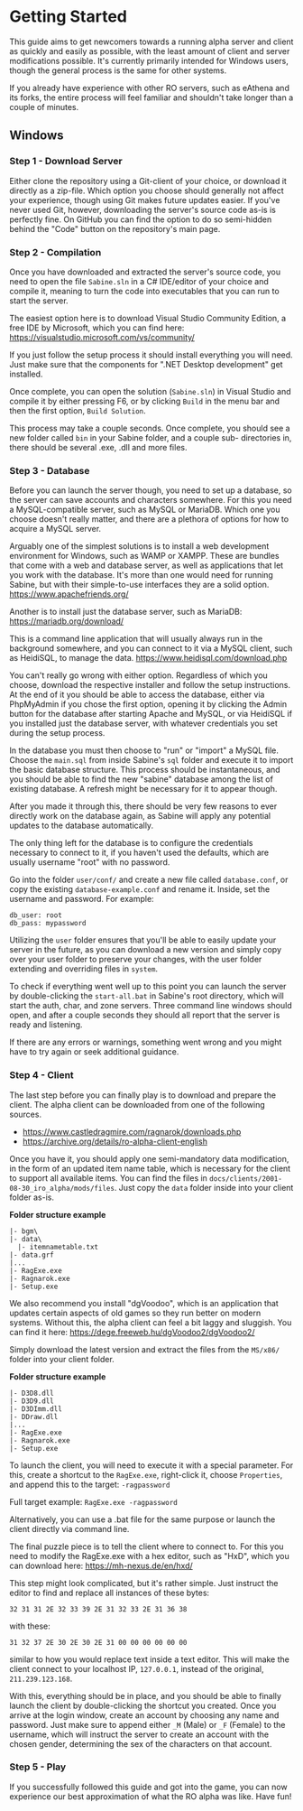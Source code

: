 Getting Started
=============================================================================

This guide aims to get newcomers towards a running alpha server and
client as quickly and easily as possible, with the least amount of
client and server modifications possible. It's currently primarily
intended for Windows users, though the general process is the same
for other systems.

If you already have experience with other RO servers, such as eAthena
and its forks, the entire process will feel familiar and shouldn't take
longer than a couple of minutes.

Windows
-----------------------------------------------------------------------------

### Step 1 - Download Server

Either clone the repository using a Git-client of your choice, or download
it directly as a zip-file. Which option you choose should generally not
affect your experience, though using Git makes future updates easier.
If you've never used Git, however, downloading the server's source
code as-is is perfectly fine. On GitHub you can find the option to
do so semi-hidden behind the "Code" button on the repository's main
page.

### Step 2 - Compilation

Once you have downloaded and extracted the server's source code,
you need to open the file `Sabine.sln` in a C# IDE/editor of your
choice and compile it, meaning to turn the code into executables
that you can run to start the server.

The easiest option here is to download Visual Studio Community Edition,
a free IDE by Microsoft, which you can find here:
https://visualstudio.microsoft.com/vs/community/

If you just follow the setup process it should install everything
you will need. Just make sure that the components for ".NET Desktop
development" get installed.

Once complete, you can open the solution (`Sabine.sln`) in Visual
Studio and compile it by either pressing F6, or by clicking `Build`
in the menu bar and then the first option, `Build Solution`.

This process may take a couple seconds. Once complete, you should see
a new folder called `bin` in your Sabine folder, and a couple sub-
directories in, there should be several .exe, .dll and more files.

### Step 3 - Database

Before you can launch the server though, you need to set up a database,
so the server can save accounts and characters somewhere. For this you
need a MySQL-compatible server, such as MySQL or MariaDB. Which one
you choose doesn't really matter, and there are a plethora of options
for how to acquire a MySQL server.

Arguably one of the simplest solutions is to install a web development
environment for Windows, such as WAMP or XAMPP. These are bundles
that come with a web and database server, as well as applications
that let you work with the database. It's more than one would need
for running Sabine, but with their simple-to-use interfaces they
are a solid option.
https://www.apachefriends.org/

Another is to install just the database server, such as MariaDB:
https://mariadb.org/download/

This is a command line application that will usually always run
in the background somewhere, and you can connect to it via a MySQL
client, such as HeidiSQL, to manage the data.
https://www.heidisql.com/download.php

You can't really go wrong with either option. Regardless of which
you choose, download the respective installer and follow the setup
instructions. At the end of it you should be able to access the
database, either via PhpMyAdmin if you chose the first option,
opening it by clicking the Admin button for the database after
starting Apache and MySQL, or via HeidiSQL if you installed just
the database server, with whatever credentials you set during the
setup process.

In the database you must then choose to "run" or "import" a MySQL
file. Choose the `main.sql` from inside Sabine's `sql` folder and
execute it to import the basic database structure. This process
should be instantaneous, and you should be able to find the new
"sabine" database among the list of existing database. A refresh
might be necessary for it to appear though.

After you made it through this, there should be very few reasons
to ever directly work on the database again, as Sabine will apply
any potential updates to the database automatically.

The only thing left for the database is to configure the credentials
necessary to connect to it, if you haven't used the defaults, which
are usually username "root" with no password.

Go into the folder `user/conf/` and create a new file called
`database.conf`, or copy the existing `database-example.conf`
and rename it. Inside, set the username and password. For
example:
```text
db_user: root
db_pass: mypassword
```

Utilizing the `user` folder ensures that you'll be able to easily
update your server in the future, as you can download a new version
and simply copy over your user folder to preserve your changes,
with the user folder extending and overriding files in `system`.

To check if everything went well up to this point you can launch
the server by double-clicking the `start-all.bat` in Sabine's root
directory, which will start the auth, char, and zone servers. Three
command line windows should open, and after a couple seconds they
should all report that the server is ready and listening.

If there are any errors or warnings, something went wrong and you
might have to try again or seek additional guidance.

### Step 4 - Client

The last step before you can finally play is to download and prepare
the client. The alpha client can be downloaded from one of the following
sources.

- https://www.castledragmire.com/ragnarok/downloads.php
- https://archive.org/details/ro-alpha-client-english

Once you have it, you should apply one semi-mandatory data modification,
in the form of an updated item name table, which is necessary for the
client to support all available items. You can find the files in
`docs/clients/2001-08-30_iro_alpha/mods/files`. Just copy the `data`
folder inside into your client folder as-is.

**Folder structure example**
```
|- bgm\
|- data\
  |- itemnametable.txt
|- data.grf
|...
|- RagExe.exe
|- Ragnarok.exe
|- Setup.exe
```

We also recommend you install "dgVoodoo", which is an application that
updates certain aspects of old games so they run better on modern systems.
Without this, the alpha client can feel a bit laggy and sluggish. You can
find it here: https://dege.freeweb.hu/dgVoodoo2/dgVoodoo2/

Simply download the latest version and extract the files from the
`MS/x86/` folder into your client folder.

**Folder structure example**
```
|- D3D8.dll
|- D3D9.dll
|- D3DImm.dll
|- DDraw.dll
|...
|- RagExe.exe
|- Ragnarok.exe
|- Setup.exe
```

To launch the client, you will need to execute it with a special parameter.
For this, create a shortcut to the `RagExe.exe`, right-click it, choose
`Properties`, and append this to the target: `-ragpassword`

Full target example: `RagExe.exe -ragpassword`

Alternatively, you can use a .bat file for the same purpose or launch the
client directly via command line.

The final puzzle piece is to tell the client where to connect to.
For this you need to modify the RagExe.exe with a hex editor, such
as "HxD", which you can download here: https://mh-nexus.de/en/hxd/

This step might look complicated, but it's rather simple. Just instruct
the editor to find and replace all instances of these bytes:
```text
32 31 31 2E 32 33 39 2E 31 32 33 2E 31 36 38
```
with these:
```text
31 32 37 2E 30 2E 30 2E 31 00 00 00 00 00 00
```
similar to how you would replace text inside a text editor. This will
make the client connect to your localhost IP, `127.0.0.1`, instead of
the original, `211.239.123.168`.

With this, everything should be in place, and you should be able to
finally launch the client by double-clicking the shortcut you created.
Once you arrive at the login window, create an account by choosing any
name and password. Just make sure to append either `_M` (Male) or `_F`
(Female) to the username, which will instruct the server to create
an account with the chosen gender, determining the sex of the characters
on that account.

### Step 5 - Play

If you successfully followed this guide and got into the game, you can
now experience our best approximation of what the RO alpha was like.
Have fun!
